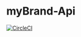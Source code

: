 # myBrand-Api

[![CircleCI](https://dl.circleci.com/status-badge/img/gh/buka1calvin/myBrand-Api/tree/develop.svg?style=svg)](https://dl.circleci.com/status-badge/redirect/gh/buka1calvin/myBrand-Api/tree/develop)
